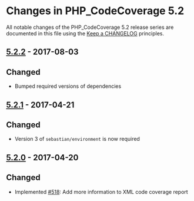 # Changes in PHP_CodeCoverage 5.2

All notable changes of the PHP_CodeCoverage 5.2 release series are documented in this file using the [Keep a CHANGELOG](http://keepachangelog.com/) principles.

## [5.2.2] - 2017-08-03

## Changed

* Bumped required versions of dependencies

## [5.2.1] - 2017-04-21

## Changed

* Version 3 of `sebastian/environment` is now required

## [5.2.0] - 2017-04-20

## Changed

* Implemented [#518](https://github.com/sebastianbergmann/php-code-coverage/pull/518): Add more information to XML code coverage report

[5.2.2]: https://github.com/sebastianbergmann/php-code-coverage/compare/5.2.1...5.2.2
[5.2.1]: https://github.com/sebastianbergmann/php-code-coverage/compare/5.2.0...5.2.1
[5.2.0]: https://github.com/sebastianbergmann/php-code-coverage/compare/5.1...5.2.0

